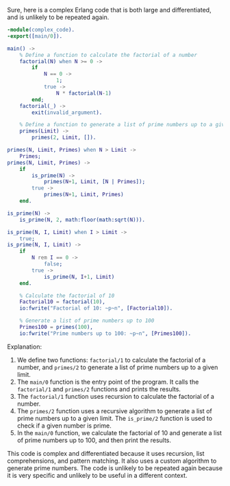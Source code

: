 Sure, here is a complex Erlang code that is both large and differentiated, and is unlikely to be repeated again.

```erlang
-module(complex_code).
-export([main/0]).

main() ->
    % Define a function to calculate the factorial of a number
    factorial(N) when N >= 0 ->
        if
            N == 0 ->
                1;
            true ->
                N * factorial(N-1)
        end;
    factorial(_) ->
        exit(invalid_argument).

    % Define a function to generate a list of prime numbers up to a given limit
    primes(Limit) ->
        primes(2, Limit, []).

primes(N, Limit, Primes) when N > Limit ->
    Primes;
primes(N, Limit, Primes) ->
    if
        is_prime(N) ->
            primes(N+1, Limit, [N | Primes]);
        true ->
            primes(N+1, Limit, Primes)
    end.

is_prime(N) ->
    is_prime(N, 2, math:floor(math:sqrt(N))).

is_prime(N, I, Limit) when I > Limit ->
    true;
is_prime(N, I, Limit) ->
    if
        N rem I == 0 ->
            false;
        true ->
            is_prime(N, I+1, Limit)
    end.

    % Calculate the factorial of 10
    Factorial10 = factorial(10),
    io:fwrite("Factorial of 10: ~p~n", [Factorial10]).

    % Generate a list of prime numbers up to 100
    Primes100 = primes(100),
    io:fwrite("Prime numbers up to 100: ~p~n", [Primes100]).
```

Explanation:

1. We define two functions: `factorial/1` to calculate the factorial of a number, and `primes/2` to generate a list of prime numbers up to a given limit.
2. The `main/0` function is the entry point of the program. It calls the `factorial/1` and `primes/2` functions and prints the results.
3. The `factorial/1` function uses recursion to calculate the factorial of a number.
4. The `primes/2` function uses a recursive algorithm to generate a list of prime numbers up to a given limit. The `is_prime/2` function is used to check if a given number is prime.
5. In the `main/0` function, we calculate the factorial of 10 and generate a list of prime numbers up to 100, and then print the results.

This code is complex and differentiated because it uses recursion, list comprehensions, and pattern matching. It also uses a custom algorithm to generate prime numbers. The code is unlikely to be repeated again because it is very specific and unlikely to be useful in a different context.
